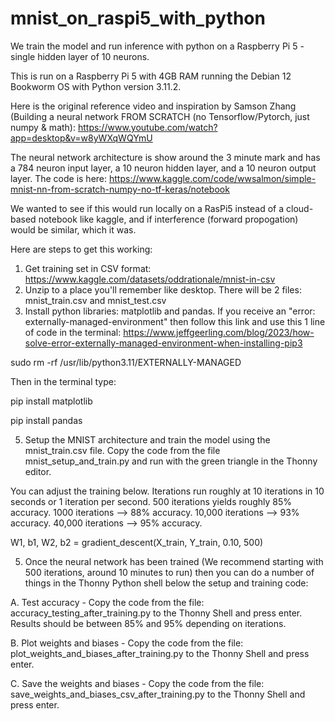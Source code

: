# mnist_on_raspi5_with_python
We train the model and run inference with python on a Raspberry Pi 5 - single hidden layer of 10 neurons.

This is run on a Raspberry Pi 5 with 4GB RAM running the Debian 12 Bookworm OS with Python version 3.11.2. 

Here is the original reference video and inspiration by Samson Zhang (Building a neural network FROM SCRATCH (no Tensorflow/Pytorch, just numpy & math): https://www.youtube.com/watch?app=desktop&v=w8yWXqWQYmU

The neural network architecture is show around the 3 minute mark and has a 784 neuron input layer, a 10 neuron hidden layer, and a 10 neuron output layer. The code is here: https://www.kaggle.com/code/wwsalmon/simple-mnist-nn-from-scratch-numpy-no-tf-keras/notebook

We wanted to see if this would run locally on a RasPi5 instead of a cloud-based notebook like kaggle, and if interference (forward propogation) would be similar, which it was. 

Here are steps to get this working:
1. Get training set in CSV format: https://www.kaggle.com/datasets/oddrationale/mnist-in-csv
2. Unzip to a place you'll remember like desktop. There will be 2 files: mnist_train.csv and mnist_test.csv
3. Install python libraries: matplotlib and pandas. If you receive an "error: externally-managed-environment" then follow this link and use this 1 line of code in the terminal:
https://www.jeffgeerling.com/blog/2023/how-solve-error-externally-managed-environment-when-installing-pip3

sudo rm -rf /usr/lib/python3.11/EXTERNALLY-MANAGED

Then in the terminal type:

pip install matplotlib

pip install pandas

5. Setup the MNIST architecture and train the model using the mnist_train.csv file. Copy the code from the file mnist_setup_and_train.py and run with the green triangle in the Thonny editor.

You can adjust the training below. Iterations run roughly at 10 iterations in 10 seconds or 1 iteration per second. 500 iterations yields roughly 85% accuracy. 1000 iterations --> 88% accuracy. 10,000 iterations --> 93% accuracy. 40,000 iterations --> 95% accuracy. 

W1, b1, W2, b2 = gradient_descent(X_train, Y_train, 0.10, 500)

5. Once the neural network has been trained (We recommend starting with 500 iterations, around 10 minutes to run) then you can do a number of things in the Thonny Python shell below the setup and training code:
   
  A. Test accuracy - Copy the code from the file: accuracy_testing_after_training.py to the Thonny Shell and press enter. Results should be between 85% and 95% depending on iterations.
  
  B. Plot weights and biases - Copy the code from the file: plot_weights_and_biases_after_training.py to the Thonny Shell and press enter.
  
  C. Save the weights and biases - Copy the code from the file: save_weights_and_biases_csv_after_training.py to the Thonny Shell and press enter.


   

